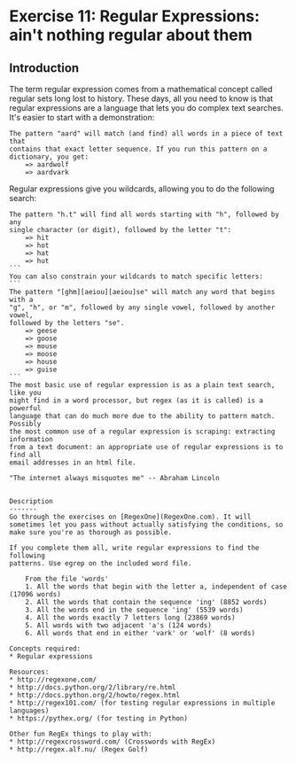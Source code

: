 Exercise 11: Regular Expressions: ain't nothing regular about them
=======

Introduction
-------
The term regular expression comes from a mathematical concept called regular
sets long lost to history. These days, all you need to know is that regular
expressions are a language that lets you do complex text searches. It's easier
to start with a demonstration:
```
The pattern "aard" will match (and find) all words in a piece of text that
contains that exact letter sequence. If you run this pattern on a
dictionary, you get:
    => aardwolf
    => aardvark
```
Regular expressions give you wildcards, allowing you to do the following search:
````
The pattern "h.t" will find all words starting with "h", followed by any
single character (or digit), followed by the letter "t":
    => hit
    => hot
    => hat
    => hut
```
You can also constrain your wildcards to match specific letters:
```
The pattern "[ghm][aeiou][aeiou]se" will match any word that begins with a
"g", "h", or "m", followed by any single vowel, followed by another vowel,
followed by the letters "se".
    => geese
    => goose
    => mouse
    => moose
    => house
    => guise
```
The most basic use of regular expression is as a plain text search, like you
might find in a word processor, but regex (as it is called) is a powerful
language that can do much more due to the ability to pattern match. Possibly
the most common use of a regular expression is scraping: extracting information
from a text document: an appropriate use of regular expressions is to find all
email addresses in an html file.

"The internet always misquotes me" -- Abraham Lincoln


Description
-------
Go through the exercises on [RegexOne](RegexOne.com). It will sometimes let you pass without actually satisfying the conditions, so make sure you're as thorough as possible.

If you complete them all, write regular expressions to find the following
patterns. Use egrep on the included word file.

    From the file 'words'
    1. All the words that begin with the letter a, independent of case (17096 words)
    2. All the words that contain the sequence 'ing' (8852 words)
    3. All the words end in the sequence 'ing' (5539 words)
    4. All the words exactly 7 letters long (23869 words)
    5. All words with two adjacent 'a's (124 words)
    6. All words that end in either 'vark' or 'wolf' (8 words)

Concepts required:
* Regular expressions

Resources:
* http://regexone.com/
* http://docs.python.org/2/library/re.html
* http://docs.python.org/2/howto/regex.html
* http://regex101.com/ (for testing regular expressions in multiple languages)
* https://pythex.org/ (for testing in Python)

Other fun RegEx things to play with:
* http://regexcrossword.com/ (Crosswords with RegEx)
* http://regex.alf.nu/ (Regex Golf)

